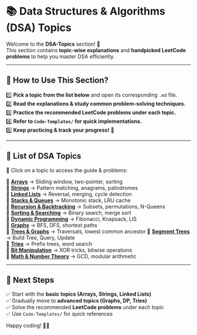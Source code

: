# 📚 Data Structures & Algorithms (DSA) Topics  

Welcome to the **DSA-Topics** section! 🎯  
This section contains **topic-wise explanations** and **handpicked LeetCode problems** to help you master DSA efficiently.  

---

## **📌 How to Use This Section?**  
1️⃣ **Pick a topic from the list below** and open its corresponding `.md` file.  
2️⃣ **Read the explanations & study common problem-solving techniques.**  
3️⃣ **Practice the recommended LeetCode problems under each topic.**  
4️⃣ **Refer to `Code-Templates/` for quick implementations.**  
5️⃣ **Keep practicing & track your progress!** 🚀  

---

## **📌 List of DSA Topics**  
📂 Click on a topic to access the guide & problems:  

🔹 **[Arrays](./Arrays.md)** → Sliding window, two-pointer, sorting  
🔹 **[Strings](./Strings.md)** → Pattern matching, anagrams, palindromes  
🔹 **[Linked Lists](./LinkedLists.md)** → Reversal, merging, cycle detection  
🔹 **[Stacks & Queues](./Stacks-Queues.md)** → Monotonic stack, LRU cache  
🔹 **[Recursion & Backtracking](./Recursion-Backtracking.md)** → Subsets, permutations, N-Queens  
🔹 **[Sorting & Searching](./Sorting-Searching.md)** → Binary search, merge sort  
🔹 **[Dynamic Programming](./Dynamic-Programming.md)** → Fibonacci, Knapsack, LIS  
🔹 **[Graphs](./Graph-Algorithms.md)** → BFS, DFS, shortest paths  
🔹 **[Trees & Graphs](./Trees-Graphs.md)** → Traversals, lowest common ancestor
🔹 **[Segment Trees](./Segment-Trees.md)** → Build Tree, Query, Update  
🔹 **[Tries](./Tries.md)** → Prefix trees, word search  
🔹 **[Bit Manipulation](./Bit-Manipulation.md)** → XOR tricks, bitwise operations  
🔹 **[Math & Number Theory](./Math.md)** → GCD, modular arithmetic  

---

## **📌 Next Steps**  
✅ Start with the **basic topics (Arrays, Strings, Linked Lists)**  
✅ Gradually move to **advanced topics (Graphs, DP, Tries)**  
✅ Solve the recommended **LeetCode problems** under each topic  
✅ Use `Code-Templates/` for quick references  

Happy coding! 🚀🔥  

